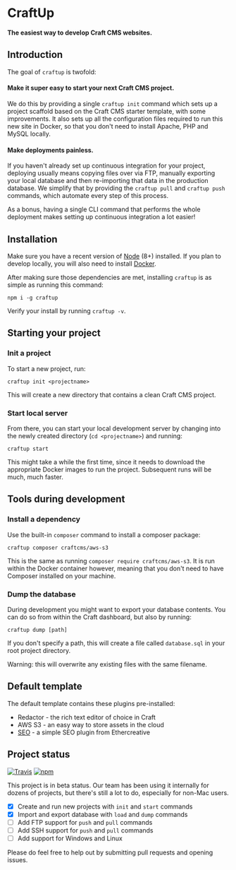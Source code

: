 # CraftUp

**The easiest way to develop Craft CMS websites.**

## Introduction

The goal of `craftup` is twofold:

#### Make it super easy to start your next Craft CMS project.

We do this by providing a single `craftup init` command which sets up a project scaffold based on the Craft CMS starter
template, with some improvements. It also sets up all the configuration files required to run this new site in Docker,
so that you don't need to install Apache, PHP and MySQL locally.

#### Make deployments painless.

If you haven't already set up continuous integration for your project, deploying usually means copying files over via
FTP, manually exporting your local database and then re-importing that data in the production database. We simplify that
by providing the `craftup pull` and `craftup push` commands, which automate every step of this process.

As a bonus, having a single CLI command that performs the whole deployment makes setting up continuous integration a lot
easier!

## Installation

Make sure you have a recent version of [Node](http://nodejs.org/) (8+) installed. If you plan to develop locally, you
will also need to install [Docker](https://docker.com).

After making sure those dependencies are met, installing `craftup` is as simple as running this command:

```shell
npm i -g craftup
```

Verify your install by running `craftup -v`.

## Starting your project

### Init a project

To start a new project, run:

```shell
craftup init <projectname>
```

This will create a new directory that contains a clean Craft CMS project.

### Start local server

From there, you can start your local development server by changing into the newly created
directory (`cd <projectname>`) and running:

```shell
craftup start
```

This might take a while the first time, since it needs to download the appropriate Docker images to run the project.
Subsequent runs will be much, much faster.

## Tools during development

### Install a dependency

Use the built-in `composer` command to install a composer package:

```shell
craftup composer craftcms/aws-s3
```

This is the same as running `composer require craftcms/aws-s3`. It is run within the Docker container however, meaning
that you don't need to have Composer installed on your machine.

### Dump the database

During development you might want to export your database contents. You can do so from within the Craft dashboard, but
also by running:

```shell
craftup dump [path]
```

If you don't specify a path, this will create a file called `database.sql` in your root project directory.

Warning: this will overwrite any existing files with the same filename.

## Default template

The default template contains these plugins pre-installed:

- Redactor - the rich text editor of choice in Craft
- AWS S3 - an easy way to store assets in the cloud
- [SEO](https://github.com/ethercreative/seo#readme) - a simple SEO plugin from Ethercreative

## Project status

[![Travis](https://img.shields.io/travis/com/tschoffelen/craftup.svg)](https://travis-ci.com/tschoffelen/craftup)
[![npm](https://img.shields.io/npm/v/craftup.svg)](https://npmjs.com/package/craftup)

This project is in beta status. Our team has been using it internally for dozens of projects, but there's still a lot to
do, especially for non-Mac users.

- [x] Create and run new projects with `init` and `start` commands
- [x] Import and export database with `load` and `dump` commands
- [ ] Add FTP support for `push` and `pull` commands
- [ ] Add SSH support for `push` and `pull` commands
- [ ] Add support for Windows and Linux

Please do feel free to help out by submitting pull requests and opening issues.
